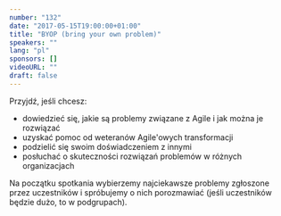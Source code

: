 ```yaml
---
number: "132"
date: "2017-05-15T19:00:00+01:00"
title: "BYOP (bring your own problem)"
speakers: ""
lang: "pl"
sponsors: []
videoURL: ""
draft: false
---
```


Przyjdź, jeśli chcesz:

  * dowiedzieć się, jakie są problemy związane z Agile i jak można je rozwiązać
  * uzyskać pomoc od weteranów Agile'owych transformacji
  * podzielić się swoim doświadczeniem z innymi
  * posłuchać o skuteczności rozwiązań problemów w różnych organizacjach

Na początku spotkania wybierzemy najciekawsze problemy zgłoszone przez uczestników i spróbujemy o nich porozmawiać (jeśli uczestników będzie dużo, to w podgrupach).
